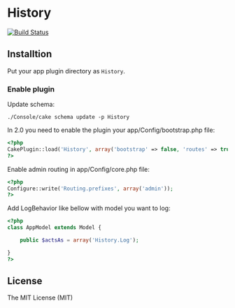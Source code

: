 # History

[![Build Status](https://travis-ci.org/tsmsogn/History.svg?branch=master)](https://travis-ci.org/tsmsogn/History)

## Installtion

Put your app plugin directory as `History`.

### Enable plugin

Update schema:

```shell
./Console/cake schema update -p History
```

In 2.0 you need to enable the plugin your app/Config/bootstrap.php file:

```php
<?php
CakePlugin::load('History', array('bootstrap' => false, 'routes' => true));
?>
```

Enable admin routing in app/Config/core.php file:

```php
<?php
Configure::write('Routing.prefixes', array('admin'));
?>
```

Add LogBehavior like bellow with model you want to log:

```php
<?php
class AppModel extends Model {

    public $actsAs = array('History.Log');

}
?>
```

## License

The MIT License (MIT)